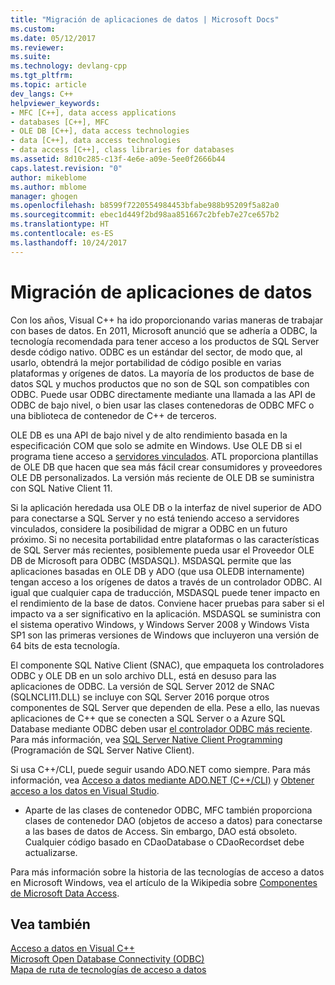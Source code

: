 ```yaml
---
title: "Migración de aplicaciones de datos | Microsoft Docs"
ms.custom: 
ms.date: 05/12/2017
ms.reviewer: 
ms.suite: 
ms.technology: devlang-cpp
ms.tgt_pltfrm: 
ms.topic: article
dev_langs: C++
helpviewer_keywords:
- MFC [C++], data access applications
- databases [C++], MFC
- OLE DB [C++], data access technologies
- data [C++], data access technologies
- data access [C++], class libraries for databases
ms.assetid: 8d10c285-c13f-4e6e-a09e-5ee0f2666b44
caps.latest.revision: "0"
author: mikeblome
ms.author: mblome
manager: ghogen
ms.openlocfilehash: b8599f7220554984453bfabe988b95209f5a82a0
ms.sourcegitcommit: ebec1d449f2bd98aa851667c2bfeb7e27ce657b2
ms.translationtype: HT
ms.contentlocale: es-ES
ms.lasthandoff: 10/24/2017
---
```

# <a name="porting-data-applications"></a>Migración de aplicaciones de datos
Con los años, Visual C++ ha ido proporcionando varias maneras de trabajar con bases de datos. En 2011, Microsoft anunció que se adhería a ODBC, la tecnología recomendada para tener acceso a los productos de SQL Server desde código nativo. ODBC es un estándar del sector, de modo que, al usarlo, obtendrá la mejor portabilidad de código posible en varias plataformas y orígenes de datos. La mayoría de los productos de base de datos SQL y muchos productos que no son de SQL son compatibles con ODBC. Puede usar ODBC directamente mediante una llamada a las API de ODBC de bajo nivel, o bien usar las clases contenedoras de ODBC MFC o una biblioteca de contenedor de C++ de terceros. 

OLE DB es una API de bajo nivel y de alto rendimiento basada en la especificación COM que solo se admite en Windows. Use OLE DB si el programa tiene acceso a [servidores vinculados](https://msdn.microsoft.com/library/ms188279.aspx). ATL proporciona plantillas de OLE DB que hacen que sea más fácil crear consumidores y proveedores OLE DB personalizados. La versión más reciente de OLE DB se suministra con SQL Native Client 11.  

Si la aplicación heredada usa OLE DB o la interfaz de nivel superior de ADO para conectarse a SQL Server y no está teniendo acceso a servidores vinculados, considere la posibilidad de migrar a ODBC en un futuro próximo. Si no necesita portabilidad entre plataformas o las características de SQL Server más recientes, posiblemente pueda usar el Proveedor OLE DB de Microsoft para ODBC (MSDASQL).  MSDASQL permite que las aplicaciones basadas en OLE DB y ADO (que usa OLEDB internamente) tengan acceso a los orígenes de datos a través de un controlador ODBC. Al igual que cualquier capa de traducción, MSDASQL puede tener impacto en el rendimiento de la base de datos. Conviene hacer pruebas para saber si el impacto va a ser significativo en la aplicación. MSDASQL se suministra con el sistema operativo Windows, y Windows Server 2008 y Windows Vista SP1 son las primeras versiones de Windows que incluyeron una versión de 64 bits de esta tecnología.

El componente SQL Native Client (SNAC), que empaqueta los controladores ODBC y OLE DB en un solo archivo DLL, está en desuso para las aplicaciones de ODBC. La versión de SQL Server 2012 de SNAC (SQLNCLI11.DLL) se incluye con SQL Server 2016 porque otros componentes de SQL Server que dependen de ella. Pese a ello, las nuevas aplicaciones de C++ que se conecten a SQL Server o a Azure SQL Database mediante ODBC deben usar [el controlador ODBC más reciente](https://docs.microsoft.com/en-us/sql/connect/odbc/download-odbc-driver-for-sql-server). Para más información, vea [SQL Server Native Client Programming](https://msdn.microsoft.com/en-us/library/ms130892.aspx) (Programación de SQL Server Native Client).

Si usa C++/CLI, puede seguir usando ADO.NET como siempre. Para más información, vea [Acceso a datos mediante ADO.NET (C++/CLI)](../dotnet/data-access-using-adonet-cpp-cli.md) y [Obtener acceso a los datos en Visual Studio](/visualstudio/data-tools/accessing-data-in-visual-studio).  
  
-   Aparte de las clases de contenedor ODBC, MFC también proporciona clases de contenedor DAO (objetos de acceso a datos) para conectarse a las bases de datos de Access.  Sin embargo, DAO está obsoleto. Cualquier código basado en CDaoDatabase o CDaoRecordset debe actualizarse. 

Para más información sobre la historia de las tecnologías de acceso a datos en Microsoft Windows, vea el artículo de la Wikipedia sobre [Componentes de Microsoft Data Access](https://en.wikipedia.org/wiki/Microsoft_Data_Access_Components).  

## <a name="see-also"></a>Vea también  
 [Acceso a datos en Visual C++](../data/data-access-in-cpp.md)  
 [Microsoft Open Database Connectivity (ODBC)](https://docs.microsoft.com/sql/odbc/microsoft-open-database-connectivity-odbc)  
 [Mapa de ruta de tecnologías de acceso a datos](https://msdn.microsoft.com/en-us/library/ms810810.aspx)  
